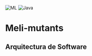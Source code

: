 ![ML](https://img.shields.io/badge/ML-Marcado%20Libre-yellow)
![Java](https://img.shields.io/badge/Java-1.8-brightgreen)

# Meli-mutants

## Arquitectura de Software

